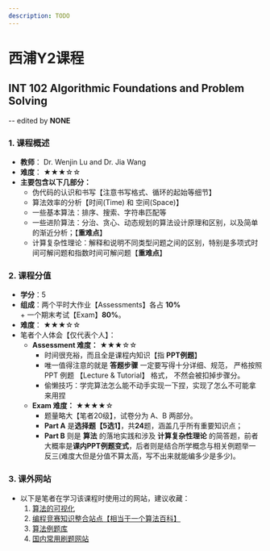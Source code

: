 ```yaml
---
description: TODO
---
```


# 西浦Y2课程

## INT 102 Algorithmic Foundations and Problem Solving

\-- edited by **NONE**

### 1. 课程概述

* **教师**： Dr. Wenjin Lu and Dr. Jia Wang
* **难度**： ★★★☆☆
* **主要包含以下几部分：**
  * 伪代码的认识和书写【注意书写格式、循环的起始等细节】
  * 算法效率的分析【时间(Time) 和 空间(Space)】
  * 一些基本算法：排序、搜索、字符串匹配等
  * 一些进阶算法：分治、贪心、动态规划的算法设计原理和区别，以及简单的渐近分析；【**重难点**】
  * 计算复杂性理论：解释和说明不同类型问题之间的区别，特别是多项式时间可解问题和指数时间可解问题【**重难点**】

### 2. 课程分值

* **学分**：5
* **组成**：两个平时大作业【Assessments】各占 **10%** + 一个期末考试【Exam】**80%**。
* **难度**： ★★★☆☆
* 笔者个人体会【仅代表个人】：
  * **Assessment 难度：** ★★★☆☆
    * 时间很充裕，而且全是课程内知识【指 **PPT例题**】
    * 唯一值得注意的就是 **答题步骤** 一定要写得十分详细、规范， 严格按照 PPT 例题 【Lecture & Tutorial】 格式， 不然会被扣掉步骤分。
    * 偷懒技巧：学完算法怎么能不动手实现一下捏，实现了怎么不可能拿来用捏
  * **Exam 难度：** ★★★★☆
    * 题量略大【笔者20级】，试卷分为 A、B 两部分。
    * **Part A** 是**选择题【5选1】**，共**24**题，涵盖几乎所有重要知识点；
    * **Part B** 则是 **算法** 的落地实践和涉及 **计算复杂性理论** 的简答题，前者大概率是**课内PPT例题变式**，后者则是结合所学概念与相关例题举一反三(难度大但是分值不算太高，写不出来就能编多少是多少)。

### 3. 课外网站

* 以下是笔者在学习该课程时使用过的网站，建议收藏：
  1. [算法的可视化](https://visualgo.net/en)
  2. [编程竞赛知识整合站点【相当于一个算法百科】](https://oi-wiki.org/)
  3. [算法例题库](https://www.geeksforgeeks.org/fundamentals-of-algorithms/?ref=ghm)
  4. [国内常用刷题网站](https://leetcode.cn/)
